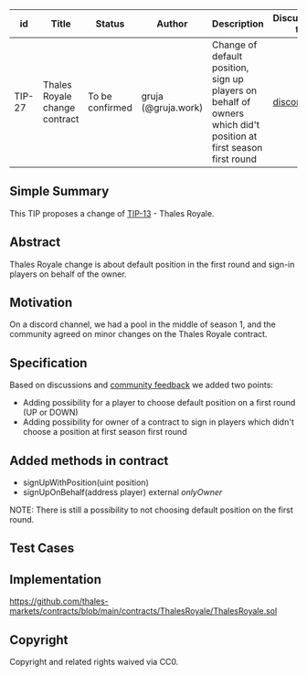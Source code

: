 | id | Title | Status | Author | Description | Discussions to | Created |
| ----------- | ----------- | ----------- | ----------- | ----------- | ----------- | ----------- |
| TIP-27 | Thales Royale change contract| To be confirmed | gruja (@gruja.work) | Change of default position, sign up players on behalf of owners which did't position at first season first round | [discord url](https://discord.com/channels/906484044915687464/939095931490549800) | 2022-02-09

## Simple Summary
 
This TIP proposes a change of [TIP-13](https://github.com/thales-markets/thales-improvement-proposals/blob/main/TIPs/TIP-13.md) - Thales Royale. 
 
## Abstract
 
Thales Royale change is about default position in the first round and sign-in players on behalf of the owner.
 
## Motivation
 
On a discord channel, we had a pool in the middle of season 1, and the community agreed on minor changes on the Thales Royale contract.
 
## Specification

Based on discussions and [community feedback](https://discord.com/channels/906484044915687464/939095931490549800) we added two points:

* Adding possibility for a player to choose default position on a first round (UP or DOWN)
* Adding possibility for owner of a contract to sign in players which didn't choose a position at first season first round

## Added methods in contract

* signUpWithPosition(uint position)
* signUpOnBehalf(address player) external *onlyOwner*

NOTE: There is still a possibility to not choosing default position on the first round.

## Test Cases
 
## Implementation
 
https://github.com/thales-markets/contracts/blob/main/contracts/ThalesRoyale/ThalesRoyale.sol
 
## Copyright
 
Copyright and related rights waived via CC0.
